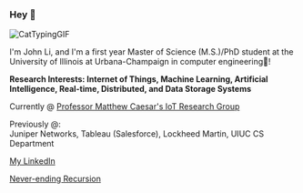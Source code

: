 ### Hey 🌇

![CatTypingGIF](https://user-images.githubusercontent.com/59215442/189495398-c3f8f933-eb90-4083-a4d5-ad47266888f5.gif)

I'm John Li, and I'm a first year Master of Science (M.S.)/PhD student at the University of Illinois at Urbana-Champaign in computer engineering🌠!

**Research Interests: Internet of Things, Machine Learning, Artificial Intelligence, Real-time, Distributed, and Data Storage Systems**

Currently @ [Professor Matthew Caesar's IoT Research Group](https://iot.cs.illinois.edu/welcome/)

Previously @:
<br>
Juniper Networks, Tableau (Salesforce), Lockheed Martin, UIUC CS Department

[My LinkedIn](https://www.linkedin.com/in/johnli2023/)

[Never-ending Recursion](https://github.com/johnli25)

<!--
**johnli25/johnli25** is a ✨ _special_ ✨ repository because its `README.md` (this file) appears on your GitHub profile.

Here are some ideas to get you started:

- 🔭 I’m currently working on ...
- 🌱 I’m currently learning ...
- 👯 I’m looking to collaborate on ...
- 🤔 I’m looking for help with ...
- 💬 Ask me about ...
- 📫 How to reach me: ...
- 😄 Pronouns: ...
- ⚡ Fun fact: ...
-->
